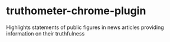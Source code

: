 # truthometer-chrome-plugin
Highlights statements of public figures in news articles providing information on their truthfulness

